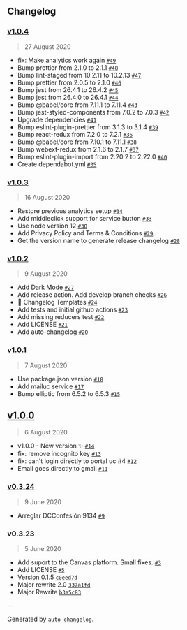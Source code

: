 ## Changelog

### [v1.0.4](https://github.com/wachunei/directUC/compare/v1.0.3...v1.0.4)

> 27 August 2020

- fix: Make analytics work again [`#49`](https://github.com/wachunei/directUC/pull/49)
- Bump prettier from 2.1.0 to 2.1.1 [`#48`](https://github.com/wachunei/directUC/pull/48)
- Bump lint-staged from 10.2.11 to 10.2.13 [`#47`](https://github.com/wachunei/directUC/pull/47)
- Bump prettier from 2.0.5 to 2.1.0 [`#46`](https://github.com/wachunei/directUC/pull/46)
- Bump jest from 26.4.1 to 26.4.2 [`#45`](https://github.com/wachunei/directUC/pull/45)
- Bump jest from 26.4.0 to 26.4.1 [`#44`](https://github.com/wachunei/directUC/pull/44)
- Bump @babel/core from 7.11.1 to 7.11.4 [`#43`](https://github.com/wachunei/directUC/pull/43)
- Bump jest-styled-components from 7.0.2 to 7.0.3 [`#42`](https://github.com/wachunei/directUC/pull/42)
- Upgrade dependencies [`#41`](https://github.com/wachunei/directUC/pull/41)
- Bump eslint-plugin-prettier from 3.1.3 to 3.1.4 [`#39`](https://github.com/wachunei/directUC/pull/39)
- Bump react-redux from 7.2.0 to 7.2.1 [`#36`](https://github.com/wachunei/directUC/pull/36)
- Bump @babel/core from 7.10.1 to 7.11.1 [`#38`](https://github.com/wachunei/directUC/pull/38)
- Bump webext-redux from 2.1.6 to 2.1.7 [`#37`](https://github.com/wachunei/directUC/pull/37)
- Bump eslint-plugin-import from 2.20.2 to 2.22.0 [`#40`](https://github.com/wachunei/directUC/pull/40)
- Create dependabot.yml [`#35`](https://github.com/wachunei/directUC/pull/35)

### [v1.0.3](https://github.com/wachunei/directUC/compare/v1.0.2...v1.0.3)

> 16 August 2020

- Restore previous analytics setup [`#34`](https://github.com/wachunei/directUC/pull/34)
- Add middleclick support for service button [`#33`](https://github.com/wachunei/directUC/pull/33)
- Use node version 12 [`#30`](https://github.com/wachunei/directUC/pull/30)
- Add Privacy Policy and Terms & Conditions [`#29`](https://github.com/wachunei/directUC/pull/29)
- Get the version name to generate release changelog [`#28`](https://github.com/wachunei/directUC/pull/28)

### [v1.0.2](https://github.com/wachunei/directUC/compare/v1.0.1...v1.0.2)

> 9 August 2020

- Add Dark Mode [`#27`](https://github.com/wachunei/directUC/pull/27)
- Add release action. Add develop branch checks [`#26`](https://github.com/wachunei/directUC/pull/26)
- 📝 Changelog Templates [`#24`](https://github.com/wachunei/directUC/pull/24)
- Add tests and initial github actions [`#23`](https://github.com/wachunei/directUC/pull/23)
- Add missing reducers test [`#22`](https://github.com/wachunei/directUC/pull/22)
- Add LICENSE [`#21`](https://github.com/wachunei/directUC/pull/21)
- Add auto-changelog [`#20`](https://github.com/wachunei/directUC/pull/20)

### [v1.0.1](https://github.com/wachunei/directUC/compare/v1.0.0...v1.0.1)

> 7 August 2020

- Use package.json version [`#18`](https://github.com/wachunei/directUC/pull/18)
- Add mailuc service [`#17`](https://github.com/wachunei/directUC/pull/17)
- Bump elliptic from 6.5.2 to 6.5.3 [`#15`](https://github.com/wachunei/directUC/pull/15)

## [v1.0.0](https://github.com/wachunei/directUC/compare/v0.3.24...v1.0.0)

> 6 August 2020

- v1.0.0 - New version ✨ [`#14`](https://github.com/wachunei/directUC/pull/14)
- fix: remove incognito key [`#13`](https://github.com/wachunei/directUC/pull/13)
- fix: can't login directly to portal uc #4 [`#12`](https://github.com/wachunei/directUC/pull/12)
- Email goes directly to gmail [`#11`](https://github.com/wachunei/directUC/pull/11)

### [v0.3.24](https://github.com/wachunei/directUC/compare/v0.3.23...v0.3.24)

> 9 June 2020

- Arreglar DCConfesión 9134 [`#9`](https://github.com/wachunei/directUC/pull/9)

### v0.3.23

> 5 June 2020

- Add suport to the Canvas platform. Small fixes. [`#3`](https://github.com/wachunei/directUC/pull/3)
- Add LICENSE [`#5`](https://github.com/wachunei/directUC/pull/5)
- Version 0.1.5 [`c0eed7d`](https://github.com/wachunei/directUC/commit/c0eed7dbaf9f517171e17238b8835cd0a4b91d66)
- Major rewrite 2.0 [`337a1fd`](https://github.com/wachunei/directUC/commit/337a1fd709bc807d927ff4f6fded81f3fbc2d877)
- Major Rewrite [`b3a5c83`](https://github.com/wachunei/directUC/commit/b3a5c8371e877b3520e509708cbd788df85775fc)

--

Generated by [`auto-changelog`](https://github.com/CookPete/auto-changelog).
